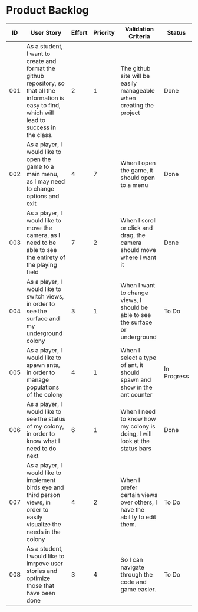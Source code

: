 # Product Backlog

| ID | User Story | Effort | Priority | Validation Criteria | Status |
|----|------------|--------|----------|---------------------|--------|
| 001 | As a student, I want to create and format the github repository, so that all the information is easy to find, which will lead to success in the class. | 2 | 1 | The github site will be easily manageable when creating the project | Done |
| 002 | As a player, I would like to open the game to a main menu, as I may need to change options and exit | 4 | 7 | When I open the game, it should open to a menu | Done |
| 003 | As a player, I would like to move the camera, as I need to be able to see the entirety of the playing field | 7 | 2 | When I scroll or click and drag, the camera should move where I want it | Done |
| 004 | As a player, I would like to switch views, in order to see the surface and my underground colony | 3 | 1 | When I want to change views, I should be able to see the surface or underground | To Do | 
| 005 | As a player, I would like to spawn ants, in order to manage populations of the colony | 4 | 1 | When I select a type of ant, it should spawn and show in the ant counter | In Progress |
| 006 | As a player, I would like to see the status of my colony, in order to know what I need to do next | 6 | 1 | When I need to know how my colony is doing, I will look at the status bars | Done |
| 007 | As a player, I would like to implement birds eye and third person views, in order to easily visualize the needs in the colony | 4 | 2 | When I prefer certain views over others, I have the ability to edit them. | To Do |
| 008 | As a student, I would like to imrpove user stories and optimize those that have been done | 3 | 4 | So I can navigate through the code and game easier. | To Do |
